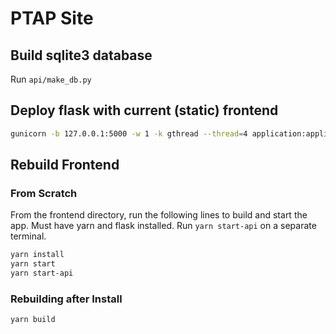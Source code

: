 # PTAP Site

## Build sqlite3 database

Run `api/make_db.py`

## Deploy flask with current (static) frontend

```bash
gunicorn -b 127.0.0.1:5000 -w 1 -k gthread --thread=4 application:application
```

## Rebuild Frontend

### From Scratch

From the frontend directory, run the following lines to build and start the app. Must have yarn and flask installed. Run `yarn start-api` on a separate terminal.

```bash
yarn install
yarn start
yarn start-api
```
### Rebuilding after Install
```bash
yarn build
```
